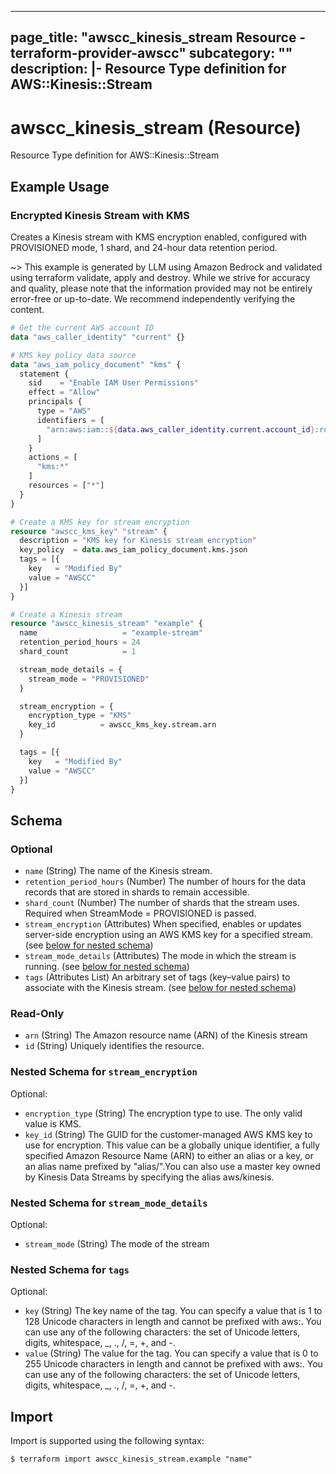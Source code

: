 
---
page_title: "awscc_kinesis_stream Resource - terraform-provider-awscc"
subcategory: ""
description: |-
  Resource Type definition for AWS::Kinesis::Stream
---

# awscc_kinesis_stream (Resource)

Resource Type definition for AWS::Kinesis::Stream

## Example Usage

### Encrypted Kinesis Stream with KMS

Creates a Kinesis stream with KMS encryption enabled, configured with PROVISIONED mode, 1 shard, and 24-hour data retention period.

~> This example is generated by LLM using Amazon Bedrock and validated using terraform validate, apply and destroy. While we strive for accuracy and quality, please note that the information provided may not be entirely error-free or up-to-date. We recommend independently verifying the content.

```terraform
# Get the current AWS account ID
data "aws_caller_identity" "current" {}

# KMS key policy data source
data "aws_iam_policy_document" "kms" {
  statement {
    sid    = "Enable IAM User Permissions"
    effect = "Allow"
    principals {
      type = "AWS"
      identifiers = [
        "arn:aws:iam::${data.aws_caller_identity.current.account_id}:root"
      ]
    }
    actions = [
      "kms:*"
    ]
    resources = ["*"]
  }
}

# Create a KMS key for stream encryption
resource "awscc_kms_key" "stream" {
  description = "KMS key for Kinesis stream encryption"
  key_policy  = data.aws_iam_policy_document.kms.json
  tags = [{
    key   = "Modified By"
    value = "AWSCC"
  }]
}

# Create a Kinesis stream
resource "awscc_kinesis_stream" "example" {
  name                   = "example-stream"
  retention_period_hours = 24
  shard_count            = 1

  stream_mode_details = {
    stream_mode = "PROVISIONED"
  }

  stream_encryption = {
    encryption_type = "KMS"
    key_id          = awscc_kms_key.stream.arn
  }

  tags = [{
    key   = "Modified By"
    value = "AWSCC"
  }]
}
```

<!-- schema generated by tfplugindocs -->
## Schema

### Optional

- `name` (String) The name of the Kinesis stream.
- `retention_period_hours` (Number) The number of hours for the data records that are stored in shards to remain accessible.
- `shard_count` (Number) The number of shards that the stream uses. Required when StreamMode = PROVISIONED is passed.
- `stream_encryption` (Attributes) When specified, enables or updates server-side encryption using an AWS KMS key for a specified stream. (see [below for nested schema](#nestedatt--stream_encryption))
- `stream_mode_details` (Attributes) The mode in which the stream is running. (see [below for nested schema](#nestedatt--stream_mode_details))
- `tags` (Attributes List) An arbitrary set of tags (key–value pairs) to associate with the Kinesis stream. (see [below for nested schema](#nestedatt--tags))

### Read-Only

- `arn` (String) The Amazon resource name (ARN) of the Kinesis stream
- `id` (String) Uniquely identifies the resource.

<a id="nestedatt--stream_encryption"></a>
### Nested Schema for `stream_encryption`

Optional:

- `encryption_type` (String) The encryption type to use. The only valid value is KMS.
- `key_id` (String) The GUID for the customer-managed AWS KMS key to use for encryption. This value can be a globally unique identifier, a fully specified Amazon Resource Name (ARN) to either an alias or a key, or an alias name prefixed by "alias/".You can also use a master key owned by Kinesis Data Streams by specifying the alias aws/kinesis.


<a id="nestedatt--stream_mode_details"></a>
### Nested Schema for `stream_mode_details`

Optional:

- `stream_mode` (String) The mode of the stream


<a id="nestedatt--tags"></a>
### Nested Schema for `tags`

Optional:

- `key` (String) The key name of the tag. You can specify a value that is 1 to 128 Unicode characters in length and cannot be prefixed with aws:. You can use any of the following characters: the set of Unicode letters, digits, whitespace, _, ., /, =, +, and -.
- `value` (String) The value for the tag. You can specify a value that is 0 to 255 Unicode characters in length and cannot be prefixed with aws:. You can use any of the following characters: the set of Unicode letters, digits, whitespace, _, ., /, =, +, and -.

## Import

Import is supported using the following syntax:

```shell
$ terraform import awscc_kinesis_stream.example "name"
```
